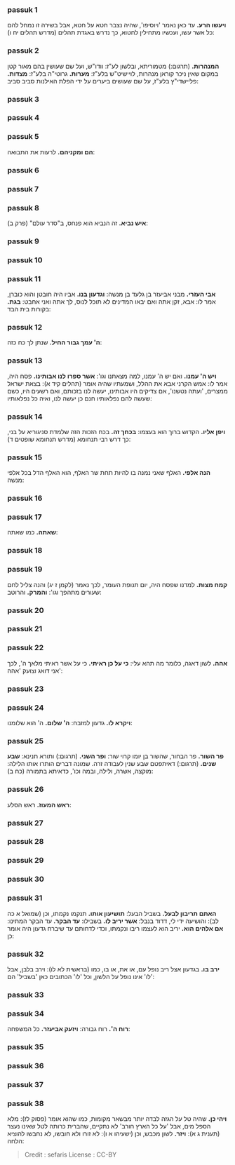 
### passuk 1
<b>ויעשו הרע.</b> עד כאן נאמר 'ויוסיפו', שהיה נצבר חטא על חטא, אבל בשירה זו נמחל להם כל אשר עשו, ועכשיו מתחילין לחטוא, כך נדרש באגדת תהלים (מדרש תהלים יח ו):

### passuk 2
<b>המנהרות.</b> (תרגום:) מטמוריתא, ובלשון לע"ז: וודו"ש, ועל שם שעושין בהם מאור קטן במקום שאין ניכר קוראן מנהרות, לויישיט"ש בלע"ז: 
<b>מערות.</b> גרוטי"ה בלע"ז: 
<b>מצדות.</b> פליישדי"ץ בלע"ז, על שם שעושים ביערים על ידי הפלת האילנות סביב סביב:

### passuk 3

### passuk 4

### passuk 5
<b>הם ומקניהם.</b> לרעות את התבואה:

### passuk 6

### passuk 7

### passuk 8
<b>איש נביא.</b> זה הנביא הוא פנחס, ב"סדר עולם" (פרק ב):

### passuk 9

### passuk 10

### passuk 11
<b>אבי העזרי.</b> מבני אביעזר בן גלעד בן מנשה:
<b>וגדעון בנו.</b> אביו היה חובטן והוא כוברן, אמר לו: אבא, זקן אתה ואם יבאו המדינים לא תוכל לנוס, לך אתה ואני אחבט: 
<b>בגת.</b> בקורות בית הבד:

### passuk 12
<b>ה' עמך גבור החיל.</b> שנתן לך כח כזה:

### passuk 13
<b>ויש ה' עמנו.</b> ואם יש ה' עמנו, למה מצאתנו וגו': 
<b>אשר ספרו לנו אבותינו.</b> פסח היה, אמר לו: אמש הקרני אבא את ההלל, ושמעתיו שהיה אומר (תהלים קיד א): בצאת ישראל ממצרים, 'ועתה נטשנו', אם צדיקים היו אבותינו, יעשה לנו בזכותם, ואם רשעים היו, כשם שעשה להם נפלאותיו חנם כן יעשה לנו, ואיה כל נפלאותיו:

### passuk 14
<b>ויפן אליו.</b> הקדוש ברוך הוא בעצמו:
<b>בכחך זה.</b> בכח הזכות הזה שלמדת סניגוריא על בני, כך דרש רבי תנחומא (מדרש תנחומא שופטים ד):

### passuk 15
<b>הנה אלפי.</b> האלף שאני נמנה בו להיות תחת שר האלף, הוא האלף הדל בכל אלפי מנשה:

### passuk 16

### passuk 17
<b>שאתה.</b> כמו שאתה:

### passuk 18

### passuk 19
<b>קמח מצות.</b> למדנו שפסח היה, יום תנופת העומר, לכך נאמר (לקמן ז יג) והנה צליל לחם שעורים מתהפך וגו': 
<b>והמרק.</b> והרוטב:

### passuk 20

### passuk 21

### passuk 22
<b>אהה.</b> לשון דאגה, כלומר מה תהא עלי: 
<b>כי על כן ראיתי.</b> כי על אשר ראיתי מלאך ה', לכך אני דואג וצועק 'אהה':

### passuk 23

### passuk 24
<b>ויקרא לו.</b> גדעון למזבח:
<b>ה' שלום.</b> ה' הוא שלומנו:

### passuk 25
<b>פר השור.</b> פר הבחור, שהשור בן יומו קרוי שור: 
<b>ופר השני.</b> (תרגום:) ותורא תנינא:
<b>שבע שנים.</b> (תרגום:) דאיתפטם שבע שנין לעבודה זרה. שמונה דברים הותרו אותו הלילה: מוקצה, אשרה, ולילה, ובמה וכו', כדאיתא בתמורה (כח ב):

### passuk 26
<b>ראש המעוז.</b> ראש הסלע:

### passuk 27

### passuk 28

### passuk 29

### passuk 30

### passuk 31
<b>האתם תריבון לבעל.</b> בשביל הבעל:
<b>תושיעון אותו.</b> תנקמו נקמתו, וכן (שמואל א כה לב): והושיעה ידי לי, דדוד בנבל: 
<b>אשר יריב לו.</b> בשבילו:
<b>עד הבקר.</b> עד הבקר המתינו:
<b>אם אלהים הוא.</b> יריב הוא לעצמו ריבו ונקמתו, וכדי לדחותם עד שיברח גדעון היה אומר כן:

### passuk 32
<b>ירב בו.</b> בגדעון אצל ריב נופל עם, או את, או בו, כמו (בראשית לא לו): וירב בלבן, אבל 'לו' אינו נופל על הלשון, וכל 'לו' הכתובים כאן 'בשביל' הם:

### passuk 33

### passuk 34
<b>רוח ה'.</b> רוח גבורה:
<b>ויזעק אביעזר.</b> כל המשפחה:

### passuk 35

### passuk 36

### passuk 37

### passuk 38
<b>ויהי כן.</b> שהיה טל על הגזה לבדה יותר מבשאר מקומות, כמו שהוא אומר (פסוק לז): מלא הספל מים, אבל 'על כל הארץ חורב' לא נתקיים, שהברית כרותה לטל שאינו נעצר (תענית ג א): 
<b>ויזר.</b> לשון מכבש, וכן (ישעיהו א ו): לא זורו ולא חובשו, לא נחבשו להוציא הלחה:

>Credit : sefaris
>License : CC-BY